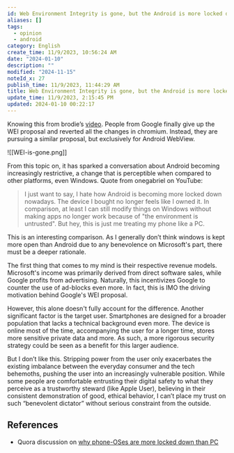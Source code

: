 ```yaml
---
id: Web Environment Integrity is gone, but the Android is more locked down than ever
aliases: []
tags:
  - opinion
  - android
category: English
create_time: 11/9/2023, 10:56:24 AM
date: "2024-01-10"
description: ""
modified: "2024-11-15"
noteId_x: 27
publish_time: 11/9/2023, 11:44:29 AM
title: Web Environment Integrity is gone, but the Android is more locked down than ever
update_time: 11/9/2023, 2:15:45 PM
updated: 2024-01-10 00:22:17
---
```


Knowing this from brodie’s [video](https://www.youtube.com/watch?v=CxoFZNW1xMM). People from Google finally give up the WEI proposal and reverted all the changes in chromium. Instead, they are pursuing a similar proposal, but exclusively for Android WebView.

![[WEI-is-gone.png]]

From this topic on, it has sparked a conversation about Android becoming increasingly restrictive, a change that is perceptible when compared to other platforms, even Windows. Quote from onegabriel on YouTube:

> I just want to say, I hate how Android is becoming more locked down nowadays. The device I bought no longer feels like I owned it. In comparison, at least I can still modify things on Windows without making apps no longer work because of "the environment is untrusted". But hey, this is just me treating my phone like a PC.

This is an interesting comparison. As I generally don’t think windows is kept more open than Android due to any benevolence on Microsoft's part, there must be a deeper rationale.

The first thing that comes to my mind is their respective revenue models. Microsoft's income was primarily derived from direct software sales, while Google profits from advertising. Naturally, this incentivizes Google to counter the use of ad-blocks even more. In fact, this is IMO the driving motivation behind Google's WEI proposal.

However, this alone doesn't fully account for the difference. Another significant factor is the target user. Smartphones are designed for a broader population that lacks a technical background even more. The device is online most of the time, accompanying the user for a longer time, stores more sensitive private data and more. As such, a more rigorous security strategy could be seen as a benefit for this larger audience.

But I don’t like this. Stripping power from the user only exacerbates the existing imbalance between the everyday consumer and the tech behemoths, pushing the user into an increasingly vulnerable position. While some people are comfortable entrusting their digital safety to what they perceive as a trustworthy steward (like Apple User), believing in their consistent demonstration of good, ethical behavior, I can’t place my trust on such “benevolent dictator” without serious constraint from the outside.

## References

- Quora discussion on [why phone-OSes are more locked down than PC](https://www.quora.com/Why-are-phone-OSes-and-hardware-so-locked-down-compared-to-personal-computers)

